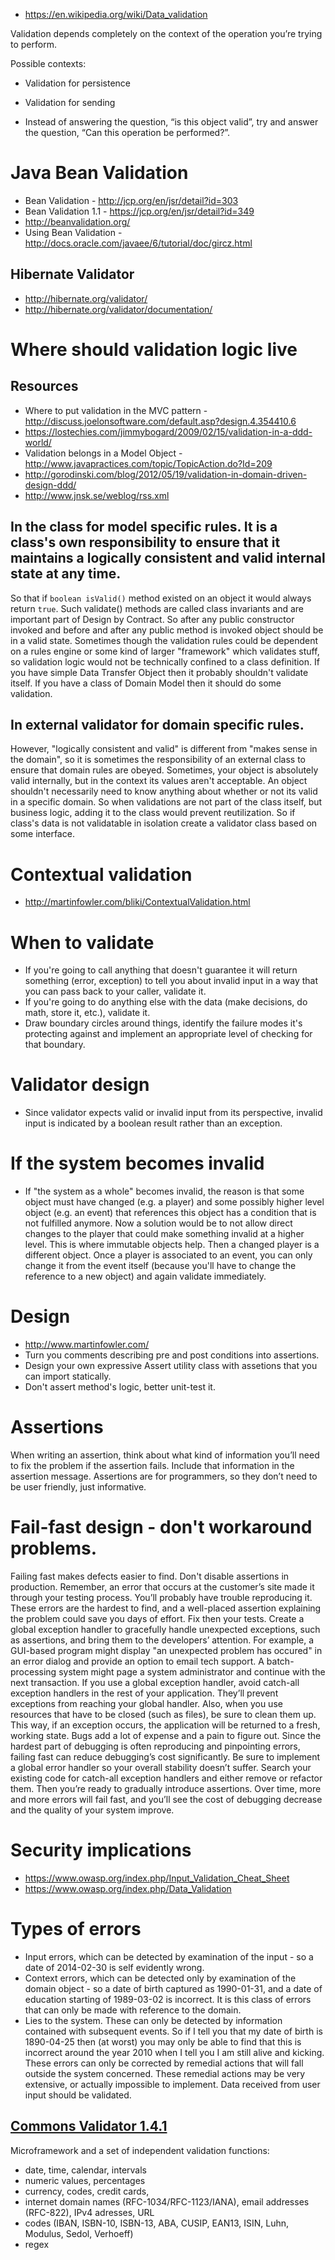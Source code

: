 - https://en.wikipedia.org/wiki/Data_validation

Validation depends completely on the context of the operation you’re trying to perform.

Possible contexts:
- Validation for persistence
- Validation for sending

- Instead of answering the question, “is this object valid”, try and answer the question, “Can this operation be performed?”.

# Java Bean Validation
- Bean Validation - http://jcp.org/en/jsr/detail?id=303
- Bean Validation 1.1 - https://jcp.org/en/jsr/detail?id=349
- http://beanvalidation.org/
- Using Bean Validation - http://docs.oracle.com/javaee/6/tutorial/doc/gircz.html

## Hibernate Validator
- http://hibernate.org/validator/
- http://hibernate.org/validator/documentation/

# Where should validation logic live
## Resources
- Where to put validation in the MVC pattern - http://discuss.joelonsoftware.com/default.asp?design.4.354410.6
- https://lostechies.com/jimmybogard/2009/02/15/validation-in-a-ddd-world/
- Validation belongs in a Model Object - http://www.javapractices.com/topic/TopicAction.do?Id=209
- http://gorodinski.com/blog/2012/05/19/validation-in-domain-driven-design-ddd/
- http://www.jnsk.se/weblog/rss.xml

## In the class for model specific rules.  It is a class's own responsibility to ensure that it maintains a logically consistent and valid internal state at any time.
So that if `boolean isValid()` method existed on an object it would always return `true`.
Such validate() methods are called class invariants and are important part of Design by Contract.
So after any public constructor invoked and before and after any public method is invoked object should be in a valid state.
Sometimes though the validation rules could be dependent on a rules engine or some kind of larger "framework" which validates stuff, so validation logic would not be technically confined to a class definition.
If you have simple Data Transfer Object then it probably shouldn't validate itself.
If you have a class of Domain Model then it should do some validation.

## In external validator for domain specific rules.
However, "logically consistent and valid" is different from "makes sense in the domain", so it is sometimes the responsibility of an external class to ensure that domain rules are obeyed.
Sometimes, your object is absolutely valid internally, but in the context its values aren't acceptable.
An object shouldn't necessarily need to know anything about whether or not its valid in a specific domain.
So when validations are not part of the class itself, but business logic, adding it to the class would prevent reutilization.
So if class's data is not validatable in isolation create a validator class based on some interface.

# Contextual validation
- http://martinfowler.com/bliki/ContextualValidation.html

# When to validate
- If you're going to call anything that doesn't guarantee it will return something (error, exception) to tell you about invalid input in a way that you can pass back to your caller, validate it.
- If you're going to do anything else with the data (make decisions, do math, store it, etc.), validate it.
- Draw boundary circles around things, identify the failure modes it's protecting against and implement an appropriate level of checking for that boundary.

# Validator design
- Since validator expects valid or invalid input from its perspective, invalid input is indicated by a boolean result rather than an exception.

# If the system becomes invalid
-  If "the system as a whole" becomes invalid, the reason is that some object must have changed (e.g. a player) and some possibly higher level object (e.g. an event) that references this object has a condition that is not fulfilled anymore. Now a solution would be to not allow direct changes to the player that could make something invalid at a higher level. This is where immutable objects help. Then a changed player is a different object. Once a player is associated to an event, you can only change it from the event itself (because you'll have to change the reference to a new object) and again validate immediately.

# Design
- http://www.martinfowler.com/
- Turn you comments describing pre and post conditions into assertions.
- Design your own expressive Assert utility class with assetions that you can import statically.
- Don't assert method's logic, better unit-test it.

# Assertions
When writing an assertion, think about what kind of information you’ll need to fix the problem if the assertion fails. Include that information in the assertion message.
Assertions are for programmers, so they don’t need to be user friendly, just informative.

# Fail-fast design - don't workaround problems.
Failing fast makes defects easier to find. Don't disable assertions in production. Remember, an error that occurs at the customer’s site made it through your testing process. You’ll
probably have trouble reproducing it. These errors are the hardest to find, and a well-placed assertion explaining the problem could save you days of effort. Fix then your tests. 
Create a global exception handler to gracefully handle unexpected exceptions, such as assertions, and bring them to the developers’ attention. For example,
a GUI-based program might display "an unexpected problem has occured" in an error dialog and provide an option to email tech support. A batch-processing system might page a system administrator and continue
with the next transaction.  If you use a global exception handler, avoid catch-all exception handlers in the rest of your application. They’ll prevent exceptions from reaching your global handler. Also, when you
use resources that have to be closed (such as files), be sure to clean them up. This way, if an exception occurs, the application will be returned to a fresh, working state.
Bugs add a lot of expense and a pain to figure out. Since the hardest part of debugging is often reproducing and pinpointing errors, failing fast can reduce debugging’s cost significantly. Be sure to implement a
global error handler so your overall stability doesn’t suffer. Search your existing code for catch-all exception handlers and either remove or refactor them. Then you’re ready to
gradually introduce assertions. Over time, more and more errors will fail fast, and you’ll see the cost of debugging decrease and the quality of your system improve.

# Security implications
- https://www.owasp.org/index.php/Input_Validation_Cheat_Sheet
- https://www.owasp.org/index.php/Data_Validation

# Types of errors
- Input errors, which can be detected by examination of the input - so a date of 2014-02-30 is self evidently wrong.
- Context errors, which can be detected only by examination of the domain object - so a date of birth captured as 1990-01-31, and a date of education starting of 1989-03-02 is incorrect. It is this class of errors that can only be made with reference to the domain.
- Lies to the system. These can only be detected by information contained with subsequent events. So if I tell you that my date of birth is 1890-04-25 then (at worst) you may only be able to find that this is incorrect around the year 2010 when I tell you I am still alive and kicking. These errors can only be corrected by remedial actions that will fall outside the system concerned. These remedial actions may be very extensive, or actually impossible to implement.
Data received from user input should be validated.

## [Commons Validator 1.4.1](https://commons.apache.org/proper/commons-validator/)
Microframework and a set of independent validation functions:
- date, time, calendar, intervals
- numeric values, percentages
- currency, codes, credit cards,
- internet domain names (RFC-1034/RFC-1123/IANA), email addresses (RFC-822), IPv4 adresses, URL
- codes (IBAN, ISBN-10, ISBN-13, ABA, CUSIP, EAN13, ISIN, Luhn, Modulus, Sedol, Verhoeff)
- regex
